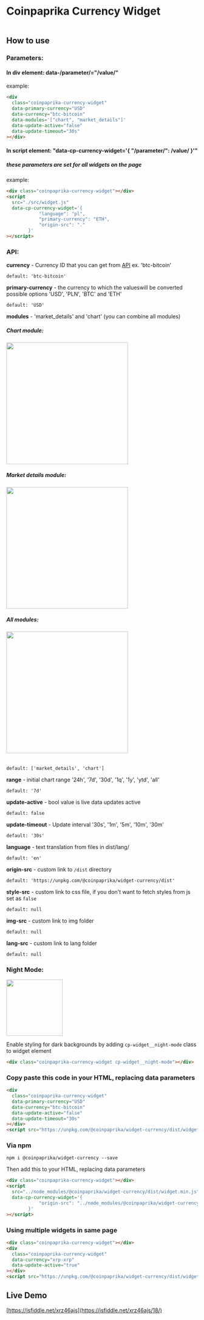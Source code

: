 # Coinpaprika Currency Widget

<img src="https://i.imgur.com/Xwf3EKf.png" alt="" data-canonical-src="https://i.imgur.com/Xwf3EKf.png"/>

## How to use

### Parameters:

#### In div element: data-/parameter/="/value/"

example:

```html
<div
  class="coinpaprika-currency-widget"
  data-primary-currency="USD"
  data-currency="btc-bitcoin"
  data-modules='["chart", "market_details"]'
  data-update-active="false"
  data-update-timeout="30s"
></div>
```

#### In script element: "data-cp-currency-widget='{ "/parameter/": /value/ }'"

##### these parameters are set for all widgets on the page

example:

```html
<div class="coinpaprika-currency-widget"></div>
<script
  src="./src/widget.js"
  data-cp-currency-widget='{
            "language": "pl",
            "primary-currency": "ETH",
            "origin-src": "."
        }'
></script>
```

### API:

**currency** - Currency ID that you can get from [API](https://api.coinpaprika.com/#tag/coins) ex. 'btc-bitcoin'

```text
default: 'btc-bitcoin'
```

**primary-currency** - the currency to which the values ​​will be converted possible options 'USD', 'PLN', 'BTC' and 'ETH'

```text
default: 'USD'
```

**modules** - 'market_details' and 'chart' (you can combine all modules)

##### Chart module:

<img src="https://i.imgur.com/bAcjxIk.png" alt="" data-canonical-src="https://i.imgur.com/bAcjxIk.png" width="320" />

##### Market details module:

<img src="https://i.imgur.com/LJyxE5u.png" alt="" data-canonical-src="https://i.imgur.com/LJyxE5u.png" width="320" />

##### All modules:

<img src="https://i.imgur.com/MVmyXeV.png" alt="" data-canonical-src="https://i.imgur.com/MVmyXeV.png" width="320" />

######

```text
default: ['market_details', 'chart']
```

**range** - initial chart range '24h', '7d', '30d', '1q', '1y', 'ytd', 'all'

```text
default: '7d'
```

**update-active** - bool value is live data updates active

```text
default: false
```

**update-timeout** - Update interval '30s', '1m', '5m', '10m', '30m'

```text
default: '30s'
```

**language** - text translation from files in dist/lang/

```text
default: 'en'
```

**origin-src** - custom link to `/dist` directory

```text
default: 'https://unpkg.com/@coinpaprika/widget-currency/dist'
```

**style-src** - custom link to css file, if you don't want to fetch styles from js set as `false`

```text
default: null
```

**img-src** - custom link to img folder

```text
default: null
```

**lang-src** - custom link to lang folder

```text
default: null
```

### Night Mode:

<img src="https://i.imgur.com/umLLWUz.png" alt="" data-canonical-src="https://i.imgur.com/umLLWUz.png" height="148" />

Enable styling for dark backgrounds by adding `cp-widget__night-mode` class to widget element

```html
<div class="coinpaprika-currency-widget cp-widget__night-mode"></div>
```

### Copy paste this code in your HTML, replacing data parameters

```html
<div
  class="coinpaprika-currency-widget"
  data-primary-currency="USD"
  data-currency="btc-bitcoin"
  data-update-active="false"
  data-update-timeout="30s"
></div>
<script src="https://unpkg.com/@coinpaprika/widget-currency/dist/widget.min.js"></script>
```

### Via npm

`npm i @coinpaprika/widget-currency --save`

Then add this to your HTML, replacing data parameters

```html
<div class="coinpaprika-currency-widget"></div>
<script
  src="../node_modules/@coinpaprika/widget-currency/dist/widget.min.js"
  data-cp-currency-widget='{
            "origin-src": "../node_modules/@coinpaprika/widget-currency"
        }'
></script>
```

### Using multiple widgets in same page

```html
<div class="coinpaprika-currency-widget"></div>
<div
  class="coinpaprika-currency-widget"
  data-currency="xrp-xrp"
  data-update-active="true"
></div>
<script src="https://unpkg.com/@coinpaprika/widget-currency/dist/widget.min.js"></script>
```

## Live Demo

[https://jsfiddle.net/xrz46ajs](https://jsfiddle.net/xrz46ajs/18/)
